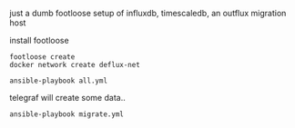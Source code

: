 just a dumb footloose setup of influxdb, timescaledb, an outflux migration host

install footloose

    footloose create
    docker network create deflux-net

    ansible-playbook all.yml

telegraf will create some data..

    ansible-playbook migrate.yml

